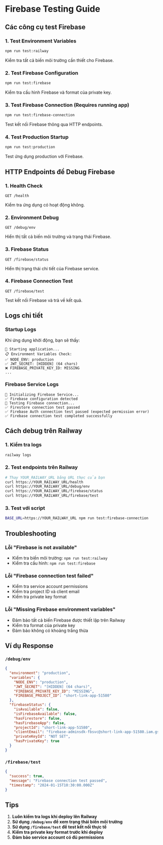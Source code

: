 # Firebase Testing Guide

## Các công cụ test Firebase

### 1. Test Environment Variables

```bash
npm run test:railway
```

Kiểm tra tất cả biến môi trường cần thiết cho Firebase.

### 2. Test Firebase Configuration

```bash
npm run test:firebase
```

Kiểm tra cấu hình Firebase và format của private key.

### 3. Test Firebase Connection (Requires running app)

```bash
npm run test:firebase-connection
```

Test kết nối Firebase thông qua HTTP endpoints.

### 4. Test Production Startup

```bash
npm run test:production
```

Test ứng dụng production với Firebase.

## HTTP Endpoints để Debug Firebase

### 1. Health Check

```
GET /health
```

Kiểm tra ứng dụng có hoạt động không.

### 2. Environment Debug

```
GET /debug/env
```

Hiển thị tất cả biến môi trường và trạng thái Firebase.

### 3. Firebase Status

```
GET /firebase/status
```

Hiển thị trạng thái chi tiết của Firebase service.

### 4. Firebase Connection Test

```
GET /firebase/test
```

Test kết nối Firebase và trả về kết quả.

## Logs chi tiết

### Startup Logs

Khi ứng dụng khởi động, bạn sẽ thấy:

```
🚀 Starting application...
📋 Environment Variables Check:
✅ NODE_ENV: production
✅ JWT_SECRET: [HIDDEN] (64 chars)
❌ FIREBASE_PRIVATE_KEY_ID: MISSING
...
```

### Firebase Service Logs

```
🔧 Initializing Firebase Service...
✅ Firebase configuration detected
🧪 Testing Firebase connection...
✅ Firestore connection test passed
✅ Firebase Auth connection test passed (expected permission error)
✅ Firebase connection test completed successfully
```

## Cách debug trên Railway

### 1. Kiểm tra logs

```bash
railway logs
```

### 2. Test endpoints trên Railway

```bash
# Thay YOUR_RAILWAY_URL bằng URL thực của bạn
curl https://YOUR_RAILWAY_URL/health
curl https://YOUR_RAILWAY_URL/debug/env
curl https://YOUR_RAILWAY_URL/firebase/status
curl https://YOUR_RAILWAY_URL/firebase/test
```

### 3. Test với script

```bash
BASE_URL=https://YOUR_RAILWAY_URL npm run test:firebase-connection
```

## Troubleshooting

### Lỗi "Firebase is not available"

- Kiểm tra biến môi trường: `npm run test:railway`
- Kiểm tra cấu hình: `npm run test:firebase`

### Lỗi "Firebase connection test failed"

- Kiểm tra service account permissions
- Kiểm tra project ID và client email
- Kiểm tra private key format

### Lỗi "Missing Firebase environment variables"

- Đảm bảo tất cả biến Firebase được thiết lập trên Railway
- Kiểm tra format của private key
- Đảm bảo không có khoảng trắng thừa

## Ví dụ Response

### `/debug/env`

```json
{
  "environment": "production",
  "variables": {
    "NODE_ENV": "production",
    "JWT_SECRET": "[HIDDEN] (64 chars)",
    "FIREBASE_PRIVATE_KEY_ID": "MISSING",
    "FIREBASE_PROJECT_ID": "short-link-app-51580"
  },
  "firebaseStatus": {
    "isAvailable": false,
    "isFirebaseAvailable": false,
    "hasFirestore": false,
    "hasFirebaseApp": false,
    "projectId": "short-link-app-51580",
    "clientEmail": "firebase-adminsdk-fbsvc@short-link-app-51580.iam.gserviceaccount.com",
    "privateKeyId": "NOT SET",
    "hasPrivateKey": true
  }
}
```

### `/firebase/test`

```json
{
  "success": true,
  "message": "Firebase connection test passed",
  "timestamp": "2024-01-15T10:30:00.000Z"
}
```

## Tips

1. **Luôn kiểm tra logs khi deploy lên Railway**
2. **Sử dụng `/debug/env` để xem trạng thái biến môi trường**
3. **Sử dụng `/firebase/test` để test kết nối thực tế**
4. **Kiểm tra private key format trước khi deploy**
5. **Đảm bảo service account có đủ permissions**
